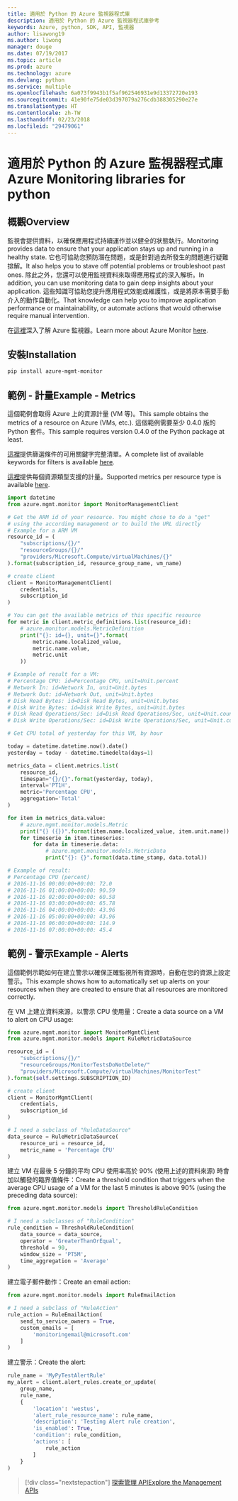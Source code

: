 ```yaml
---
title: 適用於 Python 的 Azure 監視器程式庫
description: 適用於 Python 的 Azure 監視器程式庫參考
keywords: Azure, python, SDK, API, 監視器
author: lisawong19
ms.author: liwong
manager: douge
ms.date: 07/19/2017
ms.topic: article
ms.prod: azure
ms.technology: azure
ms.devlang: python
ms.service: multiple
ms.openlocfilehash: 6a073f9943b1f5af962546931e9d13372720e193
ms.sourcegitcommit: 41e90fe75de03d397079a276cdb388305290e27e
ms.translationtype: HT
ms.contentlocale: zh-TW
ms.lasthandoff: 02/23/2018
ms.locfileid: "29479061"
---
```

# <a name="azure-monitoring-libraries-for-python"></a><span data-ttu-id="368d3-104">適用於 Python 的 Azure 監視器程式庫</span><span class="sxs-lookup"><span data-stu-id="368d3-104">Azure Monitoring libraries for python</span></span>

## <a name="overview"></a><span data-ttu-id="368d3-105">概觀</span><span class="sxs-lookup"><span data-stu-id="368d3-105">Overview</span></span> 
<span data-ttu-id="368d3-106">監視會提供資料，以確保應用程式持續運作並以健全的狀態執行。</span><span class="sxs-lookup"><span data-stu-id="368d3-106">Monitoring provides data to ensure that your application stays up and running in a healthy state.</span></span> <span data-ttu-id="368d3-107">它也可協助您預防潛在問題，或是針對過去所發生的問題進行疑難排解。</span><span class="sxs-lookup"><span data-stu-id="368d3-107">It also helps you to stave off potential problems or troubleshoot past ones.</span></span> <span data-ttu-id="368d3-108">除此之外，您還可以使用監視資料來取得應用程式的深入解析。</span><span class="sxs-lookup"><span data-stu-id="368d3-108">In addition, you can use monitoring data to gain deep insights about your application.</span></span> <span data-ttu-id="368d3-109">這些知識可協助您提升應用程式效能或維護性，或是將原本需要手動介入的動作自動化。</span><span class="sxs-lookup"><span data-stu-id="368d3-109">That knowledge can help you to improve application performance or maintainability, or automate actions that would otherwise require manual intervention.</span></span>

<span data-ttu-id="368d3-110">在[這裡](https://docs.microsoft.com/azure/monitoring-and-diagnostics/monitoring-overview-azure-monitor)深入了解 Azure 監視器。</span><span class="sxs-lookup"><span data-stu-id="368d3-110">Learn more about Azure Monitor [here](https://docs.microsoft.com/azure/monitoring-and-diagnostics/monitoring-overview-azure-monitor).</span></span> 

## <a name="installation"></a><span data-ttu-id="368d3-111">安裝</span><span class="sxs-lookup"><span data-stu-id="368d3-111">Installation</span></span>
```bash
pip install azure-mgmt-monitor
```

## <a name="example---metrics"></a><span data-ttu-id="368d3-112">範例 - 計量</span><span class="sxs-lookup"><span data-stu-id="368d3-112">Example - Metrics</span></span>
<span data-ttu-id="368d3-113">這個範例會取得 Azure 上的資源計量 (VM 等)。</span><span class="sxs-lookup"><span data-stu-id="368d3-113">This sample obtains the metrics of a resource on Azure (VMs, etc.).</span></span> <span data-ttu-id="368d3-114">這個範例需要至少 0.4.0 版的 Python 套件。</span><span class="sxs-lookup"><span data-stu-id="368d3-114">This sample requires version 0.4.0 of the Python package at least.</span></span>

<span data-ttu-id="368d3-115">[這裡](https://msdn.microsoft.com/library/azure/mt743622.aspx)提供篩選條件的可用關鍵字完整清單。</span><span class="sxs-lookup"><span data-stu-id="368d3-115">A complete list of available keywords for filters is available [here](https://msdn.microsoft.com/library/azure/mt743622.aspx).</span></span>

<span data-ttu-id="368d3-116">[這裡](https://docs.microsoft.com/azure/monitoring-and-diagnostics/monitoring-supported-metrics)提供每個資源類型支援的計量。</span><span class="sxs-lookup"><span data-stu-id="368d3-116">Supported metrics per resource type is available [here](https://docs.microsoft.com/azure/monitoring-and-diagnostics/monitoring-supported-metrics).</span></span>

```python
import datetime
from azure.mgmt.monitor import MonitorManagementClient

# Get the ARM id of your resource. You might chose to do a "get"
# using the according management or to build the URL directly
# Example for a ARM VM
resource_id = (
    "subscriptions/{}/"
    "resourceGroups/{}/"
    "providers/Microsoft.Compute/virtualMachines/{}"
).format(subscription_id, resource_group_name, vm_name)

# create client
client = MonitorManagementClient(
    credentials,
    subscription_id
)

# You can get the available metrics of this specific resource
for metric in client.metric_definitions.list(resource_id):
    # azure.monitor.models.MetricDefinition
    print("{}: id={}, unit={}".format(
        metric.name.localized_value,
        metric.name.value,
        metric.unit
    ))

# Example of result for a VM:
# Percentage CPU: id=Percentage CPU, unit=Unit.percent
# Network In: id=Network In, unit=Unit.bytes
# Network Out: id=Network Out, unit=Unit.bytes
# Disk Read Bytes: id=Disk Read Bytes, unit=Unit.bytes
# Disk Write Bytes: id=Disk Write Bytes, unit=Unit.bytes
# Disk Read Operations/Sec: id=Disk Read Operations/Sec, unit=Unit.count_per_second
# Disk Write Operations/Sec: id=Disk Write Operations/Sec, unit=Unit.count_per_second

# Get CPU total of yesterday for this VM, by hour

today = datetime.datetime.now().date()
yesterday = today - datetime.timedelta(days=1)

metrics_data = client.metrics.list(
    resource_id,
    timespan="{}/{}".format(yesterday, today),
    interval='PT1H',
    metric='Percentage CPU',
    aggregation='Total'
)

for item in metrics_data.value:
    # azure.mgmt.monitor.models.Metric
    print("{} ({})".format(item.name.localized_value, item.unit.name))
    for timeserie in item.timeseries:
        for data in timeserie.data:
            # azure.mgmt.monitor.models.MetricData
            print("{}: {}".format(data.time_stamp, data.total))

# Example of result:
# Percentage CPU (percent)
# 2016-11-16 00:00:00+00:00: 72.0
# 2016-11-16 01:00:00+00:00: 90.59
# 2016-11-16 02:00:00+00:00: 60.58
# 2016-11-16 03:00:00+00:00: 65.78
# 2016-11-16 04:00:00+00:00: 43.96
# 2016-11-16 05:00:00+00:00: 43.96
# 2016-11-16 06:00:00+00:00: 114.9
# 2016-11-16 07:00:00+00:00: 45.4
```

## <a name="example---alerts"></a><span data-ttu-id="368d3-117">範例 - 警示</span><span class="sxs-lookup"><span data-stu-id="368d3-117">Example - Alerts</span></span>
<span data-ttu-id="368d3-118">這個範例示範如何在建立警示以確保正確監視所有資源時，自動在您的資源上設定警示。</span><span class="sxs-lookup"><span data-stu-id="368d3-118">This example shows how to automatically set up alerts on your resources when they are created to ensure that all resources are monitored correctly.</span></span>

<span data-ttu-id="368d3-119">在 VM 上建立資料來源，以警示 CPU 使用量：</span><span class="sxs-lookup"><span data-stu-id="368d3-119">Create a data source on a VM to alert on CPU usage:</span></span>
```python
from azure.mgmt.monitor import MonitorMgmtClient
from azure.mgmt.monitor.models import RuleMetricDataSource

resource_id = (
    "subscriptions/{}/"
    "resourceGroups/MonitorTestsDoNotDelete/"
    "providers/Microsoft.Compute/virtualMachines/MonitorTest"
).format(self.settings.SUBSCRIPTION_ID)

# create client
client = MonitorMgmtClient(
    credentials,
    subscription_id
)

# I need a subclass of "RuleDataSource"
data_source = RuleMetricDataSource(
    resource_uri = resource_id,
    metric_name = 'Percentage CPU'
)
```
<span data-ttu-id="368d3-120">建立 VM 在最後 5 分鐘的平均 CPU 使用率高於 90% (使用上述的資料來源) 時會加以觸發的臨界值條件：</span><span class="sxs-lookup"><span data-stu-id="368d3-120">Create a threshold condition that triggers when the average CPU usage of a VM for the last 5 minutes is above 90% (using the preceding data source):</span></span>
```python
from azure.mgmt.monitor.models import ThresholdRuleCondition

# I need a subclasses of "RuleCondition"
rule_condition = ThresholdRuleCondition(
    data_source = data_source,
    operator = 'GreaterThanOrEqual',
    threshold = 90,
    window_size = 'PT5M',
    time_aggregation = 'Average'
)
```

<span data-ttu-id="368d3-121">建立電子郵件動作：</span><span class="sxs-lookup"><span data-stu-id="368d3-121">Create an email action:</span></span>
```python
from azure.mgmt.monitor.models import RuleEmailAction

# I need a subclass of "RuleAction"
rule_action = RuleEmailAction(
    send_to_service_owners = True,
    custom_emails = [
        'monitoringemail@microsoft.com'
    ]
)
```

<span data-ttu-id="368d3-122">建立警示：</span><span class="sxs-lookup"><span data-stu-id="368d3-122">Create the alert:</span></span>
```python
rule_name = 'MyPyTestAlertRule'
my_alert = client.alert_rules.create_or_update(
    group_name,
    rule_name,
    {
        'location': 'westus',
        'alert_rule_resource_name': rule_name,
        'description': 'Testing Alert rule creation',
        'is_enabled': True,
        'condition': rule_condition,
        'actions': [
            rule_action
        ]
    }
)
```
> [!div class="nextstepaction"]
> [<span data-ttu-id="368d3-123">探索管理 API</span><span class="sxs-lookup"><span data-stu-id="368d3-123">Explore the Management APIs</span></span>](/python/api/overview/azure/monitoring/management)
